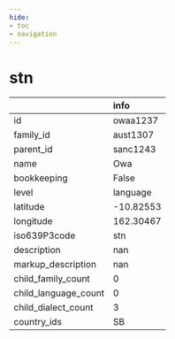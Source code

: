 ```yaml
---
hide:
- toc
- navigation
---
```

# stn
|                      | info      |
|:---------------------|:----------|
| id                   | owaa1237  |
| family_id            | aust1307  |
| parent_id            | sanc1243  |
| name                 | Owa       |
| bookkeeping          | False     |
| level                | language  |
| latitude             | -10.82553 |
| longitude            | 162.30467 |
| iso639P3code         | stn       |
| description          | nan       |
| markup_description   | nan       |
| child_family_count   | 0         |
| child_language_count | 0         |
| child_dialect_count  | 3         |
| country_ids          | SB        |
